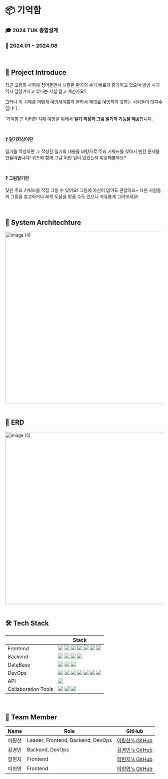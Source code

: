# 📦 기억함

### 🎓 2024 TUK 종합설계

### 📌 2024.01 ~ 2024.08

<br>

## 🎤 Project Introduce

최근 고령화 사회에 접어들면서 뇌질환 환자의 수가 빠르게 증가하고 있으며 발병 시기 역시 앞당겨지고 있다는 사실 알고 계신가요?


그러나 이 치매를 어떻게 예방해야할지 몰라서 제대로 예방하지 못하는 사람들이 대다수입니다.

‘기억함’은 이러한 치매 예방을 위해서 **일기 회상과 그림 일기의 기능을 제공**합니다.

<br>

**❓ 일기회상이란**

일기를 작성하면 그 작성된 일기의 내용을 바탕으로 주요 키워드를 찾아서 빈칸 문제를 만들어줍니다! 퀴즈와 함께 그날 어떤 일이 있었는지 회상해볼까요?

<br>

**❓ 그림일기란**

찾은 주요 키워드를 직접 그릴 수 있어요! 그림에 자신이 없어도 괜찮아요~ 다른 사람들의 그림을 참고하거나 AI의 도움을 받을 수도 있으니 자유롭게 그려보세요!

<br>

## 📜 System Architechture

<img width="550" alt="image (4)" src="https://github.com/user-attachments/assets/2caed003-85f2-4cde-aa2a-75c9a4f96e94">

<br>

<br>

## 📀 ERD

<img width="550" alt="image (5)" src="https://github.com/user-attachments/assets/478cc98d-60e7-4d61-b0af-cdfeb3f2cd74">

<br>

<br>

## 🛠️ Tech Stack

|  | Stack |
| --- | --- |
| Frontend | <img src="https://img.shields.io/badge/Flutter-02569B?style=flat&logo=flutter&logoColor=black"> <img src="https://img.shields.io/badge/React-61DAFB?style=flat&logo=react&logoColor=black"> <img src="https://img.shields.io/badge/Tailwind CSS-06B6D4?style=flat&logo=Tailwind CSS&logoColor=white"> <img src="https://img.shields.io/badge/Zustand-%2320232a.svg?style=flat&logo=react&logoColor=%2361DAFB"> <img src="https://img.shields.io/badge/Prettier-F7B93E?style=flat&logo=Prettier&logoColor=white"> <img src="https://img.shields.io/badge/-React%20Query-FF4154?style=flat&logo=react%20query&logoColor=white"> <img src="https://img.shields.io/badge/npm-%23CB3837.svg?style=flat&logo=npm&logoColor=white">|
| Backend | <img src="https://img.shields.io/badge/Django-092E20?style=flat&logo=django&logoColor=black"> <img src="https://img.shields.io/badge/Celery-37814A?style=flat&logo=celery&logoColor=black"> <img src="https://img.shields.io/badge/DRF-ff1709?style=flat&logo=django&logoColor=white"> <img src="https://img.shields.io/badge/Gunicorn-499848?style=flat&logo=gunicorn&logoColor=white">|
| DataBase | <img src="https://img.shields.io/badge/Redis-FF4438?style=flat&logo=redis&logoColor=black"> <img src="https://img.shields.io/badge/Amazon RDS-527FFF?style=flat&logo=amazonrds&logoColor=black"> <img src="https://img.shields.io/badge/MySQL-4479A1?style=flat&logo=mysql&logoColor=black"> |
| DevOps | <img src="https://img.shields.io/badge/Docker-2496ED?style=flat&logo=docker&logoColor=black"> <img src="https://img.shields.io/badge/Nginx-009639?style=flat&logo=nginx&logoColor=black"> <img src="https://img.shields.io/badge/GitHub Actions-2088FF?style=flat&logo=github actions&logoColor=black"> <img src="https://img.shields.io/badge/Git-F05032?style=flat&logo=git&logoColor=black"> <img src="https://img.shields.io/badge/AWS-232F3E?style=flat&logo=amazonwebservices&logoColor=black"> <img src="https://img.shields.io/badge/AWS EC2-FF9900?style=flat&logo=amazon-ec2&logoColor=white"> <img src="https://img.shields.io/badge/AWS S3-569A31?style=flat&logo=amazon-s3&logoColor=white">|
| API | <img src="https://img.shields.io/badge/Swagger-85EA2D?style=flat&logo=swagger&logoColor=black"> |
| Collaboration Tools | <img src="https://img.shields.io/badge/Notion-000000?style=flat&logo=notion"> <img src="https://img.shields.io/badge/Discord-5865F2?style=flat&logo=discord&logoColor=black"> <img src="https://img.shields.io/badge/GitHub-181717?style=flat&logo=github"> |

<br>

## 👀 Team Member

| Name | Role | GitHub |
| --- | --- | --- |
| 이원찬 | Leader, Frontend, Backend, DevOps | [이원찬's GitHub](https://github.com/Leewonchan14) |
| 김경민 | Backend, DevOps | [김경민's GitHub](https://github.com/rvbear) |
| 정현지 | Frontend | [정현지's GitHub](https://github.com/HJ1218) |
| 이희연 | Frontend | [이희연's GitHub](http://github.com/heedong12) |
